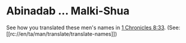 # Abinadab ... Malki-Shua

See how you translated these men's names in [1 Chronicles 8:33](../08/32.md). (See: [[rc://en/ta/man/translate/translate-names]])

